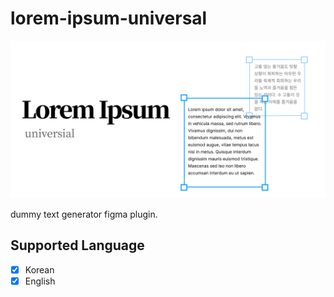 # lorem-ipsum-universal

![cover art](./assets/cover_art.jpg)

dummy text generator figma plugin.

## Supported Language

- [x] Korean
- [x] English
